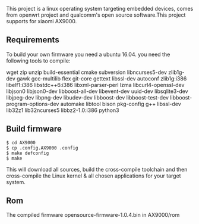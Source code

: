 This project is a linux operating system targeting embedded devices,
comes from openwrt project and qualcomm's open source software.This project supports for xiaomi AX9000.

## Requirements

To build your own firmware you need a ubuntu 16.04.
you need the following tools to compile:

wget zip unzip build-essential cmake subversion libncurses5-dev zlib1g-dev gawk gcc-multilib flex git-core gettext libssl-dev autoconf zlib1g:i386 libelf1:i386 libstdc++6:i386 libxml-parser-perl lzma libcurl4-openssl-dev libjson0 libjson0-dev libboost-all-dev libevent-dev uuid-dev libsqlite3-dev libjpeg-dev libpng-dev libudev-dev libboost-dev libboost-test-dev libboost-program-options-dev automake libtool bison pkg-config g++ libssl-dev lib32z1 lib32ncurses5 libbz2-1.0:i386 python3

## Build firmware
```
$ cd AX9000
$ cp .config.AX9000 .config
$ make defconfig
$ make
```

This will download all sources, build the cross-compile toolchain and then 
cross-compile the Linux kernel & all chosen applications for your target system.

## Rom

The compiled firmware opensource-firmware-1.0.4.bin in AX9000/rom
